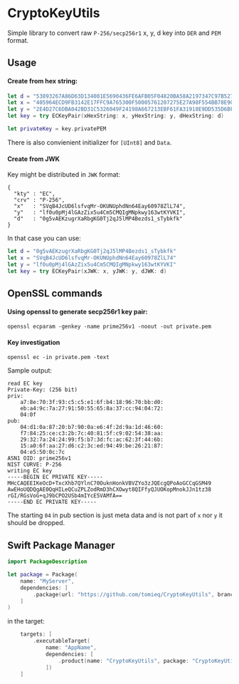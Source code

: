 # CryptoKeyUtils

Simple library to convert raw `P-256/secp256r1` x, y, d key into `DER` and `PEM` format.

## Usage

#### Create from hex string:
```swift
let d = "53893267A86D63D134001E5690436FE6AFB05F04820BA58A2197347C97B5279A"
let x = "405964ECD9FB3142E17FFC9A765300F50005761207275E27A98F554BB78E904B"
let y = "2E4D27C6DBA042BD31C5326049F24198A667213EBF61FA31918E9DD535D6BF7B"
let key = try ECKeyPair(xHexString: x, yHexString: y, dHexString: d)

let privateKey = key.privatePEM
```

There is also convienient initializer for `[UInt8]` and `Data`.

#### Create from JWK

Key might be distributed in `JWK` format:
```
{
  "kty" : "EC",
  "crv" : "P-256",
  "x"   : "SVqB4JcUD6lsfvqMr-OKUNUphdNn64Eay60978ZlL74",
  "y"   : "lf0u0pMj4lGAzZix5u4Cm5CMQIgMNpkwy163wtKYVKI",
  "d"   : "0g5vAEKzugrXaRbgKG0Tj2qJ5lMP4Bezds1_sTybkfk"
}
```
In that case you can use:
```swift
let d = "0g5vAEKzugrXaRbgKG0Tj2qJ5lMP4Bezds1_sTybkfk"
let x = "SVqB4JcUD6lsfvqMr-OKUNUphdNn64Eay60978ZlL74"
let y = "lf0u0pMj4lGAzZix5u4Cm5CMQIgMNpkwy163wtKYVKI"
let key = try ECKeyPair(xJWK: x, yJWK: y, dJWK: d)
```

## OpenSSL commands

#### Using openssl to generate secp256r1 key pair:
```
openssl ecparam -genkey -name prime256v1 -noout -out private.pem
```

#### Key investigation
```
openssl ec -in private.pem -text
```
Sample output:
```
read EC key
Private-Key: (256 bit)
priv:
    a7:8e:70:3f:93:c5:c5:e1:6f:b4:18:96:70:bb:d0:
    eb:a4:9c:7a:27:91:50:55:65:8a:37:cc:94:04:72:
    04:0f
pub:
    04:d1:0a:87:20:b7:90:0a:e6:4f:2d:9a:1d:46:60:
    f7:84:25:ce:c3:2b:7c:40:81:5f:c9:02:54:38:aa:
    29:32:7a:24:24:99:f5:b7:3d:fc:ac:62:3f:44:6b:
    15:a0:6f:aa:27:d6:c2:3c:ed:94:49:be:26:21:87:
    04:e5:50:0c:7c
ASN1 OID: prime256v1
NIST CURVE: P-256
writing EC key
-----BEGIN EC PRIVATE KEY-----
MHcCAQEEIKeOcD+TxcXhb7QYlnC70OuknHonkVBVZYo3zJQEcgQPoAoGCCqGSM49
AwEHoUQDQgAE0QqHILeQCuZPLZodRmD3hCXOwyt8QIFfyQJUOKopMnokJJn1tz38
rGI/RGsVoG+qJ9bCPO2USb4mIYcE5VAMfA==
-----END EC PRIVATE KEY-----
```
The starting `04` in pub section is just meta data and is not part of `x` nor `y` it should be dropped.

## Swift Package Manager
```swift
import PackageDescription

let package = Package(
    name: "MyServer",
    dependencies: [
        .package(url: "https://github.com/tomieq/CryptoKeyUtils", branch: "master")
    ]
)
```
in the target:
```swift
    targets: [
        .executableTarget(
            name: "AppName",
            dependencies: [
                .product(name: "CryptoKeyUtils", package: "CryptoKeyUtils")
            ])
    ]
```
